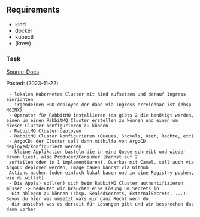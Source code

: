 ## Requirements

* kind
* docker
* kubectl
* (krew)

### Task

[Source-Docs](https://docs.google.com/document/d/1aNIrZbt6vGVTtekMCbRJgi9IJ39dYaPHXqQ41kvZH-M/edit#heading=h.34m9ms77755b)

Pasted: (2023-11-22) 
```
 - lokalen Kubernetes Cluster mit kind aufsetzen und darauf Ingress einrichten
 - irgendeinen POD deployen der dann via Ingress erreichbar ist (zbsp NGINX)
 - Operator für RabbitMQ installieren (da gibts 2 die benötigt werden, einen um einen RabbitMQ Cluster erstellen zu können und einen um diesen Cluster konfigurieren zu können
 - RabbitMQ Cluster deployen
 - RabbitMQ Cluster konfigurieren (Queues, Shovels, User, Rechte, etc)
 - ArgoCD: der Cluster soll dann mithilfe von ArgoCD deployed/konfiguriert werden
 - kleine Applikation basteln die in eine Queue schreibt und wieder davon liest, also Producer/Consumer (kannst auf 2 
 aufteilen oder in 1 implementieren), Quarkus mit Camel, soll auch via ArgoCD deployed werden, Image bauen kannst via Github 
 Actions machen (oder einfach lokal bauen und in eine Registry pushen, wie du willst)
 - Die App(s) soll(en) sich beim RabbitMQ Cluster authentifizieren müssen -> bedeutet wir brauchen eine Lösung um Secrets in
  Git ablegen zu können (zbsp. SealedSecrets, ExternalSecrets, ...): Bevor du hier was umsetzt wärs mir ganz Recht wenn du 
  dir ansiehst was es derzeit für Lösungen gibt und wir besprechen das dann vorher
```
